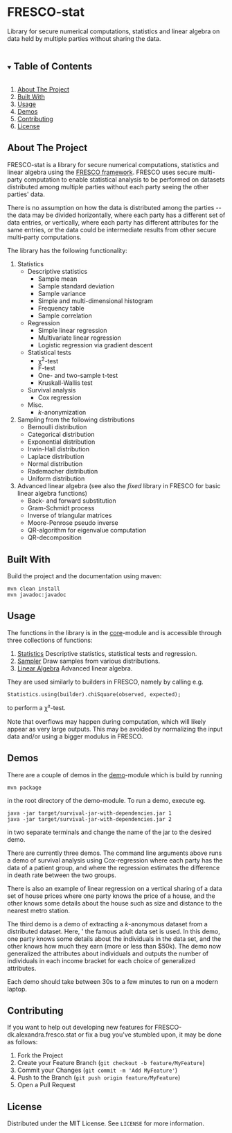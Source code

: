 <h1>FRESCO-stat</h1>

<p>
  Library for secure numerical computations, statistics and linear algebra on data held by multiple parties without sharing the data.
</p>

<!-- TABLE OF CONTENTS -->
<details open="open">
  <summary><h2 style="display: inline-block">Table of Contents</h2></summary>
  <ol>
    <li><a href="#about-the-project">About The Project</a></li>
    <li><a href="#built-with">Built With</a></li>
    <li><a href="#usage">Usage</a></li>
    <li><a href="#demos">Demos</a></li>
    <li><a href="#contributing">Contributing</a></li>
    <li><a href="#license">License</a></li>
  </ol>
</details>

<!-- ABOUT THE PROJECT -->
## About The Project
FRESCO-stat is a library for secure numerical computations, statistics 
and linear algebra using the <a href="https://github.com/aicis/fresco">FRESCO framework</a>.
FRESCO uses secure multi-party computation to enable statistical analysis to be performed on 
datasets distributed among multiple parties without each party seeing the other parties' data.

There is no assumption on how the data is distributed among the parties -- the data may 
be divided horizontally, where each party has a different set of data entries, or vertically, 
where each party has different attributes for the same entries, or the data could be intermediate 
results from other secure multi-party computations.

The library has the following functionality:
1. Statistics
    * Descriptive statistics
        * Sample mean
        * Sample standard deviation
        * Sample variance
        * Simple and multi-dimensional histogram
        * Frequency table
        * Sample correlation
    * Regression
        * Simple linear regression
        * Multivariate linear regression
        * Logistic regression via gradient descent 
    * Statistical tests
        * &chi;<sup>2</sup>-test
        * F-test
        * One- and two-sample t-test
        * Kruskall-Wallis test
    * Survival analysis
        * Cox regression
    * Misc.
        * <i>k</i>-anonymization
1. Sampling from the following distributions
    * Bernoulli distribution
    * Categorical distribution
    * Exponential distribution
    * Irwin-Hall distribution
    * Laplace distribution
    * Normal distribution
    * Rademacher distribution
    * Uniform distribution
1. Advanced linear algebra (see also the <i>fixed</i> library in FRESCO for basic linear algebra functions)
    * Back- and forward substitution
    * Gram-Schmidt process
    * Inverse of triangular matrices
    * Moore-Penrose pseudo inverse
    * QR-algorithm for eigenvalue computation
    * QR-decomposition


## Built With
Build the project and the documentation using maven:
```
mvn clean install
mvn javadoc:javadoc
```

<!-- USAGE EXAMPLES -->
## Usage

The functions in the library is in the [core](core)-module and is accessible through three collections of functions:

1. [Statistics](core/src/main/java/dk.alexandra.fresco.stat/Statistics.java) Descriptive statistics, statistical tests and regression.
1. [Sampler](core/src/main/java/dk.alexandra.fresco.stat/Sampler.java)  Draw samples from various distributions.
1. [Linear Algebra](core/src/main/java/dk.alexandra.fresco.stat/LinearAlgebra.java) Advanced linear algebra.

They are used similarly to builders in FRESCO, namely by calling e.g.

```
Statistics.using(builder).chiSquare(observed, expected);
``` 

to perform a ꭓ²-test.

Note that overflows may happen during computation, which will likely appear as very large outputs. 
This may be avoided by normalizing the input data and/or using a bigger modulus in FRESCO.

## Demos

There are a couple of demos in the [demo](demo)-module which is build by running 
```
mvn package
```
in the root directory of the demo-module. To run a demo, execute eg.
```
java -jar target/survival-jar-with-dependencies.jar 1
java -jar target/survival-jar-with-dependencies.jar 2
```
in two separate terminals and change the name of the jar to the desired demo.

There are currently three demos. The command line arguments above runs a demo of survival analysis 
using Cox-regression where each party has the data of a patient group, and where the regression 
estimates the difference in death rate between the two groups. 

There is also an example of linear regression on a vertical sharing of a data set of house prices where 
one party knows the price of a house, and the other knows some details about the house such as size
and distance to the nearest metro station. 

The third demo is a demo of extracting a <i>k</i>-anonymous dataset from a distributed dataset. Here, '
the famous adult data set is used. In this demo, one party knows some details about the individuals 
in the data set, and the other knows how much they earn (more or less than $50k). The demo now 
generalized the attributes about individuals and outputs the number of individuals in each income 
bracket for each choice of generalized attributes.  

Each demo should take between 30s to a few minutes to run on a modern laptop.
 
<!-- CONTRIBUTING -->
## Contributing

If you want to help out developing new features for FRESCO-dk.alexandra.fresco.stat or fix a bug you've stumbled upon, it may be done as follows:

1. Fork the Project
2. Create your Feature Branch (`git checkout -b feature/MyFeature`)
3. Commit your Changes (`git commit -m 'Add MyFeature'`)
4. Push to the Branch (`git push origin feature/MyFeature`)
5. Open a Pull Request

<!-- LICENSE -->
## License

Distributed under the MIT License. See `LICENSE` for more information.